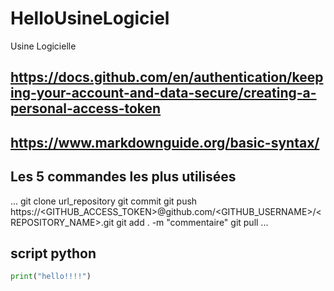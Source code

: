 # HelloUsineLogiciel
Usine Logicielle


## https://docs.github.com/en/authentication/keeping-your-account-and-data-secure/creating-a-personal-access-token
## https://www.markdownguide.org/basic-syntax/

## Les 5 commandes les plus utilisées
...
git clone url_repository
git commit
git push https://<GITHUB_ACCESS_TOKEN>@github.com/<GITHUB_USERNAME>/<REPOSITORY_NAME>.git
git add . -m "commentaire"
git pull
...


## script python
```python
print("hello!!!!")
```

